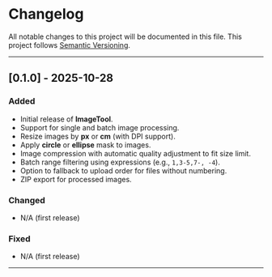 # Changelog

All notable changes to this project will be documented in this file.
This project follows [Semantic Versioning](https://semver.org/).

---
## [0.1.0] - 2025-10-28
### Added
- Initial release of **ImageTool**.
- Support for single and batch image processing.
- Resize images by **px** or **cm** (with DPI support).
- Apply **circle** or **ellipse** mask to images.
- Image compression with automatic quality adjustment to fit size limit.
- Batch range filtering using expressions (e.g., `1,3-5,7-, -4`).
- Option to fallback to upload order for files without numbering.
- ZIP export for processed images.

### Changed
- N/A (first release)

### Fixed
- N/A (first release)


---



